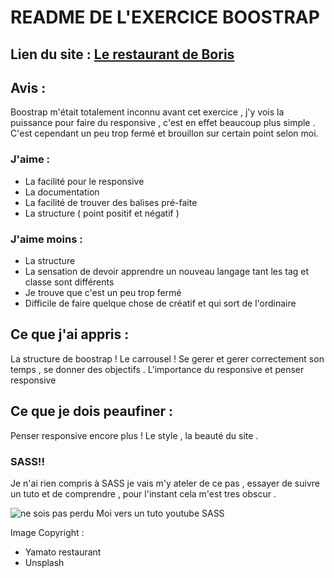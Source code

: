 # README DE L'EXERCICE BOOSTRAP

## Lien du site :  [Le restaurant de Boris ](https://borisbecode.github.io/restaurant/index.html)




## Avis :
Boostrap m'était totalement inconnu avant cet exercice ,  j'y vois la puissance pour faire du responsive , c'est en effet beaucoup plus simple . C'est cependant un peu trop fermé et brouillon sur certain point selon moi.


 ### J'aime :
 * La facilité pour le responsive 
 * La documentation 
 * La facilité de trouver des balises pré-faite 
 * La structure ( point positif et négatif )
 
 

### J'aime moins :

* La structure 
* La sensation de devoir apprendre un nouveau langage tant les tag et classe sont différents
* Je trouve que c'est un peu trop fermé 
* Difficile de faire quelque chose de créatif et qui sort de l'ordinaire 

## Ce que j'ai appris : 

La structure de boostrap !
Le carrousel !
Se gerer et gerer correctement son temps , se donner des objectifs .
L'importance du responsive et penser responsive 


## Ce que je dois peaufiner : 
Penser responsive encore plus !
Le style , la beauté du site .
### SASS!! 
Je n'ai rien compris à SASS je vais m'y ateler de ce pas , essayer de suivre un tuto et de comprendre , pour l'instant cela m'est tres obscur . 








![ne sois pas perdu](https://media.giphy.com/media/6ICc7y1PHjIhW/giphy.gif) Moi vers un tuto youtube SASS




Image Copyright : 

* Yamato restaurant
* Unsplash

